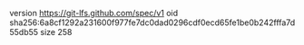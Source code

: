 version https://git-lfs.github.com/spec/v1
oid sha256:6a8cf1292a231600f977fe7dc0dad0296cdf0ecd65fe1be0b242fffa7d55db55
size 258

